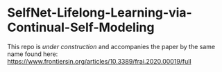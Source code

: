 # SelfNet-Lifelong-Learning-via-Continual-Self-Modeling

This repo is *under construction* and accompanies the paper by the same name found here: https://www.frontiersin.org/articles/10.3389/frai.2020.00019/full
